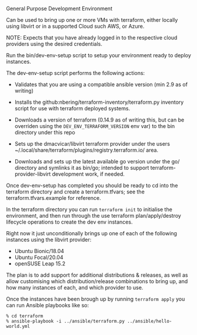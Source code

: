 General Purpose Development Environment

Can be used to bring up one or more VMs with terraform, either locally
using libvirt or in a supported Cloud such AWS, or Azure.

NOTE: Expects that you have already logged in to the respective cloud
providers using the desired credentials.

Run the bin/dev-env-setup script to setup your environment ready to
deploy instances.

The dev-env-setup script performs the following actions:

* Validates that you are using a compatible ansible version (min 2.9 as
  of writing)

* Installs the github:nbering/terraform-inventory/terraform.py inventory
  script for use with terraform deployed systems.

* Downloads a version of terraform (0.14.9 as of writing this, but can be
  overriden using the `DEV_ENV_TERRAFORM_VERSION` env var) to the bin
  directory under this repo

* Sets up the dmacvicar/libvirt terraform provider under the users
  ~/.local/share/terraform/plugins/registry.terraform.io/ area.

* Downloads and sets up the latest available go version under the go/
  directory and symlinks it as bin/go; intended to support
  terraform-provider-libvirt development work, if needed.

Once dev-env-setup has completed you should be ready to cd into
the terraform directory and create a terraform.tfvars; see the
terraform.tfvars.example for reference.

In the terraform directory you can run `terraform init` to initialise the
environment, and then run through the use terraform plan/apply/destroy
lifecycle operations to create the dev env instances.

Right now it just unconditionally brings up one of each of the following
instances using the libvirt provider:
  * Ubuntu Bionic/18.04
  * Ubuntu Focal/20.04
  * openSUSE Leap 15.2

The plan is to add support for additional distributions & releases,
as well as allow customising which distribution/release combinations to
bring up, and how many instances of each, and which provider to use.

Once the instances have been brough up by running `terraform apply` you
can run Ansible playbooks like so:

    % cd terraform
    % ansible-playbook -i ../ansible/terraform.py ../ansible/hello-world.yml
